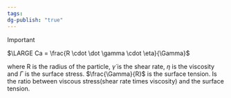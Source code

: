```yaml
---
tags: 
dg-publish: "true"
---
```

>[!important]
>$\LARGE Ca = \frac{R \cdot \dot \gamma \cdot \eta}{\Gamma}$
>

where R is the radius of the particle, $\dot \gamma$ is the shear rate, $\eta$ is the viscosity and $\Gamma$ is the surface stress. $\frac{\Gamma}{R}$ is the surface tension.
Is the ratio between viscous stress(shear rate times viscosity) and the surface tension.
<!--ID: 1695826630662-->


